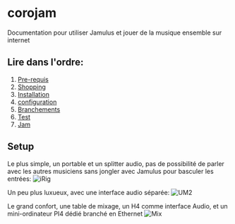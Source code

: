 # corojam
Documentation pour utiliser Jamulus et jouer de la musique ensemble sur internet

## Lire dans l'ordre:
  1. [Pre-requis](https://github.com/fredsiva/corojam/blob/master/readme_1_pre_requis.md)
  1. [Shopping](https://github.com/fredsiva/corojam/blob/master/readme_2_shopping.md)
  1. [Installation](https://github.com/fredsiva/corojam/blob/master/readme_3_installation.md)
  1. [configuration](https://github.com/fredsiva/corojam/blob/master/readme_4_config.md)
  1. [Branchements](https://github.com/fredsiva/corojam/blob/master/readme_5_branchements.md)
  1. [Test](https://github.com/fredsiva/corojam/blob/master/readme_6_tests.md)
  1. [Jam](https://github.com/fredsiva/corojam/blob/master/readme_7_jam.md)
  
## Setup

Le plus simple, un portable et un splitter audio, pas de possibilité de parler avec les autres musiciens sans jongler avec Jamulus pour basculer les entrées:
![iRig](https://github.com/fredsiva/corojam/blob/master/setup_macbook_iRig.JPG)

Un peu plus luxueux, avec une interface audio séparée:
![UM2](https://github.com/fredsiva/corojam/blob/master/setup_macbook_UM2.JPG)

Le grand confort, une table de mixage, un H4 comme interface Audio, et un mini-ordinateur PI4 dédié branché en Ethernet
![Mix](https://github.com/fredsiva/corojam/blob/master/setup_H4_table.JPG)


